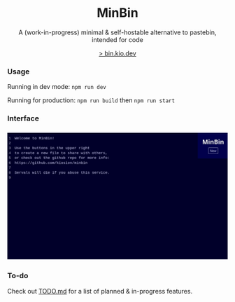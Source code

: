 <div align=center>
	<h1>MinBin</h1>
	<p>A (work-in-progress) minimal &amp; self-hostable alternative to pastebin, intended for code</p>
	<p><a href="https://bin.kio.dev/" target="_blank">&gt;&nbsp;bin.kio.dev</a></p>
</div>

<h3>Usage</h3>

Running in dev mode: `npm run dev` 

Running for production: `npm run build` then `npm run start` 

<h3>Interface<h3>

<img src=".github/img/1.jpg" width="800px" />

<h3>To-do</h3>

Check out <a href="TODO.md">TODO.md</a> for a list of planned & in-progress features.
